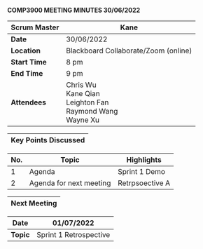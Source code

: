 **COMP3900 MEETING MINUTES 30/06/2022**

| **Scrum Master** | Kane |
|---|---|
| **Date** | 30/06/2022 |
| **Location** | Blackboard Collaborate/Zoom (online) |  
| **Start Time**| 8 pm |
| **End Time** | 9 pm |
| **Attendees** | Chris Wu <br/> Kane Qian <br/> Leighton Fan <br/> Raymond Wang <br/> Wayne Xu |

| **Key Points Discussed** |
| --- |

| **No.** | **Topic** | **Highlights** |
| --- | --- | --- |
| 1 | Agenda| Sprint 1 Demo |
| 2 | Agenda for next meeting | Retrpsoective A |


| **Next Meeting** |
|---|
 

| **Date** | 01/07/2022 |
|---|---|
| **Topic** | Sprint 1 Retrospective |
